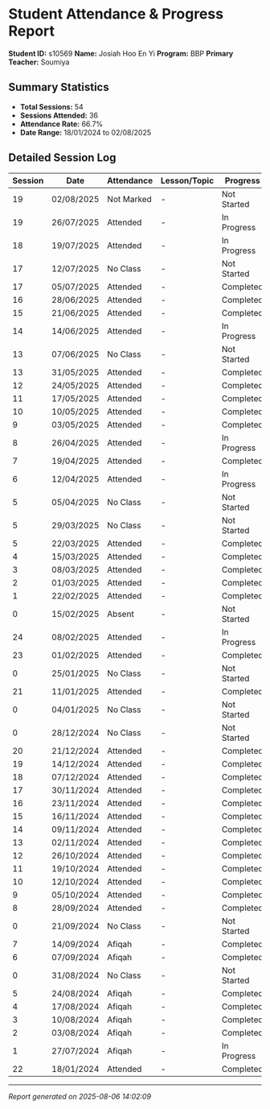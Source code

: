 # Student Attendance & Progress Report

**Student ID:** s10569
**Name:** Josiah Hoo En Yi
**Program:** BBP
**Primary Teacher:** Soumiya

## Summary Statistics
- **Total Sessions:** 54
- **Sessions Attended:** 36
- **Attendance Rate:** 66.7%
- **Date Range:** 18/01/2024 to 02/08/2025

## Detailed Session Log

| Session | Date | Attendance | Lesson/Topic | Progress |
|---------|------|------------|--------------|----------|
| 19 | 02/08/2025 | Not Marked | - | Not Started |
| 19 | 26/07/2025 | Attended | - | In Progress |
| 18 | 19/07/2025 | Attended | - | In Progress |
| 17 | 12/07/2025 | No Class | - | Not Started |
| 17 | 05/07/2025 | Attended | - | Completed |
| 16 | 28/06/2025 | Attended | - | Completed |
| 15 | 21/06/2025 | Attended | - | Completed |
| 14 | 14/06/2025 | Attended | - | In Progress |
| 13 | 07/06/2025 | No Class | - | Not Started |
| 13 | 31/05/2025 | Attended | - | Completed |
| 12 | 24/05/2025 | Attended | - | Completed |
| 11 | 17/05/2025 | Attended | - | Completed |
| 10 | 10/05/2025 | Attended | - | Completed |
| 9 | 03/05/2025 | Attended | - | Completed |
| 8 | 26/04/2025 | Attended | - | In Progress |
| 7 | 19/04/2025 | Attended | - | Completed |
| 6 | 12/04/2025 | Attended | - | In Progress |
| 5 | 05/04/2025 | No Class | - | Not Started |
| 5 | 29/03/2025 | No Class | - | Not Started |
| 5 | 22/03/2025 | Attended | - | Completed |
| 4 | 15/03/2025 | Attended | - | Completed |
| 3 | 08/03/2025 | Attended | - | Completed |
| 2 | 01/03/2025 | Attended | - | Completed |
| 1 | 22/02/2025 | Attended | - | Completed |
| 0 | 15/02/2025 | Absent | - | Not Started |
| 24 | 08/02/2025 | Attended | - | In Progress |
| 23 | 01/02/2025 | Attended | - | Completed |
| 0 | 25/01/2025 | No Class | - | Not Started |
| 21 | 11/01/2025 | Attended | - | Completed |
| 0 | 04/01/2025 | No Class | - | Not Started |
| 0 | 28/12/2024 | No Class | - | Not Started |
| 20 | 21/12/2024 | Attended | - | Completed |
| 19 | 14/12/2024 | Attended | - | Completed |
| 18 | 07/12/2024 | Attended | - | Completed |
| 17 | 30/11/2024 | Attended | - | Completed |
| 16 | 23/11/2024 | Attended | - | Completed |
| 15 | 16/11/2024 | Attended | - | Completed |
| 14 | 09/11/2024 | Attended | - | Completed |
| 13 | 02/11/2024 | Attended | - | Completed |
| 12 | 26/10/2024 | Attended | - | Completed |
| 11 | 19/10/2024 | Attended | - | Completed |
| 10 | 12/10/2024 | Attended | - | Completed |
| 9 | 05/10/2024 | Attended | - | Completed |
| 8 | 28/09/2024 | Attended | - | Completed |
| 0 | 21/09/2024 | No Class | - | Not Started |
| 7 | 14/09/2024 | Afiqah | - | Completed |
| 6 | 07/09/2024 | Afiqah | - | Completed |
| 0 | 31/08/2024 | No Class | - | Not Started |
| 5 | 24/08/2024 | Afiqah | - | Completed |
| 4 | 17/08/2024 | Afiqah | - | Completed |
| 3 | 10/08/2024 | Afiqah | - | Completed |
| 2 | 03/08/2024 | Afiqah | - | Completed |
| 1 | 27/07/2024 | Afiqah | - | In Progress |
| 22 | 18/01/2024 | Attended | - | Completed |

---
*Report generated on 2025-08-06 14:02:09*